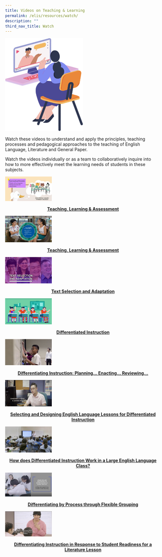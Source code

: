 ```yaml
---
title: Videos on Teaching & Learning
permalink: /elis/resources/watch/
description: ""
third_nav_title: Watch
---
```

<img src="/images/watch_banner.png" 
			 style="width:50%">
			 
Watch these videos to understand and apply the principles, teaching processes and pedagogical approaches to the teaching of English Language, Literature and General Paper.  
  
Watch the videos individually or as a team to collaboratively inquire into how to more effectively meet the learning needs of students in these subjects.

<p><a href="https://staging.d1wti0p44mqune.amplifyapp.com/elis/resources/watch/videos/supporting-inquiry-based-learning-in-the-el-classroom-what-why-and-how/">
<img src="/images/ibl-video-thumbnail.png" style="width:30%">
<center><b>Teaching, Learning & Assessment</b></center>
</a></p>


<p><a href="https://staging.d1wti0p44mqune.amplifyapp.com/elis/resources/watch/videos/cllips-and-acolade/">
<img src="/images/cllips-and-acolades_b.jpg" style="width:30%">
<center><b>Teaching, Learning & Assessment</b></center>
</a></p>

<p><a href="https://staging.d1wti0p44mqune.amplifyapp.com/elis/resources/watch/videos-on-teaching-learning/text-selection-and-adaption/">
<img src="/images/text-selection-adaptation-thumb.jpg" style="width:30%">
<center><b>Text Selection and Adaptation</b></center>
</a></p>

<p><a href="https://staging.d1wti0p44mqune.amplifyapp.com/elis/resources/watch/videos/differentiated-instruction/">
<img src="/images/differentiated-ins1b.jpg" style="width:30%">
<center><b>Differentiated Instruction</b></center>
</a></p>

<p><a href="https://staging.d1wti0p44mqune.amplifyapp.com/elis/resources/watch/videos-on-teaching-learning/planning-enacting-reviewing/">
<img src="/images/differentiating-instruction1s.jpg" style="width:30%">
<center><b>Differentiating Instruction: Planning... Enacting... Reviewing...</b></center>
</a></p>

<p><a href="https://staging.d1wti0p44mqune.amplifyapp.com/elis/resources/watch/videos/selecting-and-designing-english-language-lessons/">
<img src="/images/selecting-and-designing-english-language-lessons-for-differentiated-instruction.jpg" style="width:30%">
<center><b>Selecting and Designing English Language Lessons for Differentiated Instruction</b></center>
</a></p>

<p><a href="https://staging.d1wti0p44mqune.amplifyapp.com/elis/resources/watch/videos/differentiated-instruction-in-a-large-english-language-class/">
<img src="/images/whatsapp-image-2021-03-25-at-18-59-5612a8567afe0b420db4c6eac237e21833.jpg" style="width:30%">
<center><b>How does Differentiated Instruction Work in a Large English Language Class?</b></center>
</a></p>

<p><a href="https://staging.d1wti0p44mqune.amplifyapp.com/elis/resources/watch/videos/differentiating-instruction-in-a-literature-classroom/">
<img src="/images/edf81ccc-ab6f-460a-a9c7-0afe85b84139.jpg" style="width:30%">
<center><b>Differentiating by Process through Flexible Grouping</b></center>
</a></p>

<p><a href="https://staging.d1wti0p44mqune.amplifyapp.com/elis/resources/watch/videos/differentiating-instruction-in-response-to-student-readiness-literature/">
<img src="/images/55d5cc40-ecf3-4706-aac6-ce1ae4637753.jpg" style="width:30%">
<center><b>Differentiating Instruction in Response to Student Readiness for a Literature Lesson</b></center>
</a></p>

